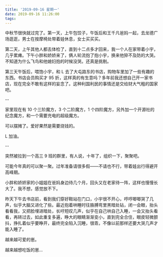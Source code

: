 ```yaml
---
title: '2019-09-16 星期一'
date: 2019-09-16 11:26:00
tags:
---
```


中秋节很快就过完了。第一天，上午包饺子，午饭后和王千凡爸妈一起，去龙德广场逛逛，男士在按摩椅处带着娃休息，女士买买买。

第二天，上午其他人都去体检了，直到十二点多才回来，我一个人在家带着小宇，几乎累瘫。下午小胖和娇娇来了，俩人轮流抱了抱小宇，换来他猝不及防的大哭。不知道为什么飞鸟和他媳妇抱的时候没哭。还真是挑剔。

第三天午饭后，喂饱小宇，和 L 去了大屯路东的书店，购物车里加了一些有趣的东西。书店会员购买才 95 折，这样真的有生意吗？多年前我还想自己开一家书店，现在完全不敢有这样的妄念了。这种利国利民的事情还是交给财大气粗的国家吧。

--

家里现在有 10 个三阶魔方，3 个二阶魔方，1 个四阶魔方，另外加一个开源社的纪念魔方，和一个需要充电的超级魔方。

可以摆摊了。爱好果然是需要烧钱的。

L 加油。

--

突然被拉到一个高三 9 班的群里，有人说，十年了，组织一下，聚聚吧。

可能今年真的可以聚一聚。过年准备请很多假——不请也不行，带着娃出行得避开高峰期。

小胖和娇娇家的小姐姐在爸妈身边待几个月，回头又在老家待一阵，这样也慢慢长大了。我不想，感觉放不下。

昨天下午去书店前，看到我们穿好鞋站在门口，小宇很不开心，哼哼唧唧哭了几声，似乎大脑又进化了些。最近抱着哄睡时往胳膊弯里黑暗处钻，闭一会眼，抬头看看我，又把脸埋进暗处，长吁短叹几声，似乎在自己哄自己入睡，一会又抬头看看，再转过去，如此重复多遍，睁大的眼睛渐渐变小，直到完全合住，眼皮轻微颤抖，挣扎着似乎要睁开，最终完全陷入沉睡，很乖，不像以前那样还要大哭几声才能入睡了。

越来越可爱的崽。

越来越想吃饭的崽...


